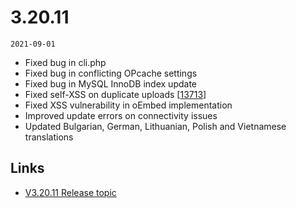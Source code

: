 # 3.20.11

`2021-09-01`

- Fixed bug in cli.php
- Fixed bug in conflicting OPcache settings
- Fixed bug in MySQL InnoDB index update
- Fixed self-XSS on duplicate uploads [[13713](https://chevereto.com/community/threads/13713)]
- Fixed XSS vulnerability in oEmbed implementation
- Improved update errors on connectivity issues
- Updated Bulgarian, German, Lithuanian, Polish and Vietnamese translations

## Links

- [V3.20.11 Release topic](https://chevereto.com/community/threads/chevereto-v3-20-11.13724/)
